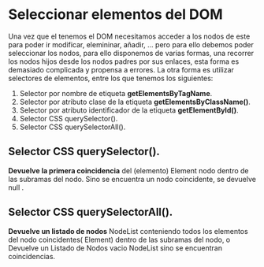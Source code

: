 # Seleccionar elementos del DOM
Una vez que el tenemos el DOM necesitamos acceder a los nodos de este para poder ir modificar, elemininar, añadir, ... pero para ello debemos poder seleccionar los nodos, para ello disponemos de varias formas, una recorrer los nodos hijos desde los nodos padres por sus enlaces, esta forma es demasiado complicada y propensa a errores. 
La otra forma es utilizar selectores de elementos, entre los que tenemos los siguientes:
1. Selector por nombre de etiqueta **getElementsByTagName**.
2. Selector por atributo clase de la etiqueta **getElementsByClassName()**.
3. Selector por atributo identificador de la etiqueta **getElementById()**.
4. Selector CSS querySelector().
5. Selector CSS querySelectorAll().

## Selector CSS querySelector().

**Devuelve la primera coincidencia** del (elemento) Element nodo dentro de las subramas del nodo. Sino se encuentra un nodo coincidente, se devuelve null .

## Selector CSS querySelectorAll().

**Devuelve un listado de nodos** NodeList conteniendo todos los elementos del nodo coincidentes( Element) dentro de las subramas del nodo, o Devuelve un Listado de Nodos vacio NodeList sino se encuentran coincidencias.

